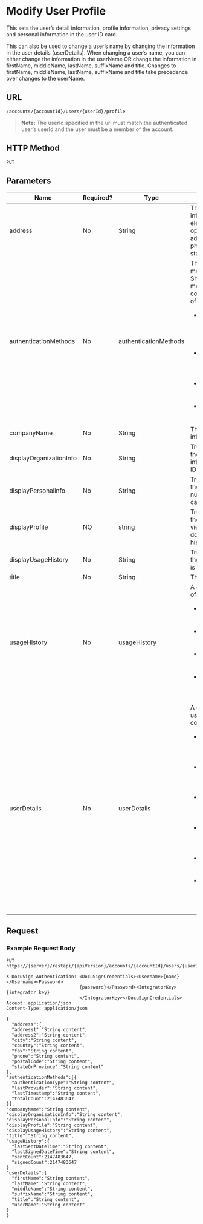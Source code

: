 # Modify User Profile

This sets the user’s detail information, profile information, privacy settings and personal information in the user ID card.

This can also be used to change a user’s name by changing the information in the user details (userDetails). When changing a user’s name, you can either change the information in the userName OR change the information in firstName, middleName, lastName, suffixName and title. Changes to firstName, middleName, lastName, suffixName and title take precedence over changes to the userName.

## URL

    /accounts/{accountId}/users/{userId}/profile

>**Note:** The userId specified in the uri must match the authenticated user’s userId and the user must be a member of the account.

## HTTP Method

    PUT

## Parameters

|Name|Required?|Type|Description|
|----|---------|----|-----------|
|address|No|String|The user’s address information. A complex element consisting of the optional elements: address1, address2, city, country, fax, phone, postalCode, stateOrProvince.|
|authenticationMethods|No|authenticationMethods|These properties cannot be modified in the PUT.<br/>Shows the authentication methods used by the user. A complex element consisting of:<ul><li>authenticationMethodType (PhoneAuth, STAN, ISCheck, OFAC, AccessCode, AgeVerify, or SSOAuth)</li><li>lastTimestamp – the data and time the user last used the authentication method.</li><li>lastProvider – the last provider that authenticated the user.</li><li>totalCount – the number of times used.</li></ul>|
|companyName|No|String|The user’s Company information.|
|displayOrganizationInfo|No|String|True/False setting. When true, the user’s company and title information are shown on the ID card.|
|displayPersonalinfo|No|String|True/False setting. When true, the user’s Address and Phone number are shown on the ID card.|
|displayProfile|NO|string|True/False setting. When true, the user’s ID card can be viewed from signed documents and envelope history.|
|displayUsageHistory|No|String|True/False setting. When true, the user’s usage information is shown on the ID card.|
|title|No|String|The user’s Title information.|
|usageHistory|No|usageHistory|A complex element consisting of:<ul><li>lastSentDateTime – the date and time the user last sent an envelope.</li><li>lastSignedDateTime – the date and time the user last signed an envelope.</li><li>sentCount – the number of envelopes the user has sent.</li><li>signedCount – the number of envelopes the user has signed.</li></ul>|
|userDetails|No|userDetails|A complex element with the user name information consisting of:<ul><li>firstName – The user’s first name. This can be a maximum of 50 characters.</li><li>lastName – The user’s last name. This can be a maximum of 50 characters.</li><li>middleName – The user’s middle name. This can be a maximum of 50 characters.</li><li>suffixName – The suffix for the user’s name. This can be a maximum of 50 characters.</li><li>title – The user’s title. This can be a maximum of 10 characters.</li><li>username – The user’s full name. This can be a maximum of 100 characters.</li></ul>|

## Request

### Example Request Body

    PUT https://{server}/restapi/{apiVersion}/accounts/{accountId}/users/{userId}/profile
    
    X-DocuSign-Authentication: <DocuSignCredentials><Username>{name}</Username><Password>
                               {password}</Password><IntegratorKey>{integrator_key}
                               </IntegratorKey></DocuSignCredentials>
    Accept: application/json
    Content-Type: application/json
    
    {
      "address":{
      "address1":"String content",
      "address2":"String content",
      "city":"String content",
      "country":"String content",
      "fax":"String content",
      "phone":"String content",
      "postalCode":"String content",
      "stateOrProvince":"String content"
    },
    "authenticationMethods":[{
      "authenticationType":"String content",
      "lastProvider":"String content",
      "lastTimestamp":"String content",
      "totalCount":2147483647
    }],
    "companyName":"String content",
    "displayOrganizationInfo":"String content",
    "displayPersonalInfo":"String content",
    "displayProfile":"String content",
    "displayUsageHistory":"String content",
    "title":"String content",
    "usageHistory":{
      "lastSentDateTime":"String content",
      "lastSignedDateTime":"String content",
      "sentCount":2147483647,
      "signedCount":2147483647
    }
    "userDetails":{
      "firstName":"String content",
      "lastName":"String content",
      "middleName":"String content",
      "suffixName":"String content",
      "title":"String content",
      "userName":"String content"
    }
    }

